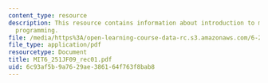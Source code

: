 ```yaml
---
content_type: resource
description: This resource contains information about introduction to mathematical
  programming.
file: /media/https%3A/open-learning-course-data-rc.s3.amazonaws.com/6-251j-introduction-to-mathematical-programming-fall-2009/6c93af5b9a7629ae386164f763f8bab8_MIT6_251JF09_rec01.pdf
file_type: application/pdf
resourcetype: Document
title: MIT6_251JF09_rec01.pdf
uid: 6c93af5b-9a76-29ae-3861-64f763f8bab8
---
```

